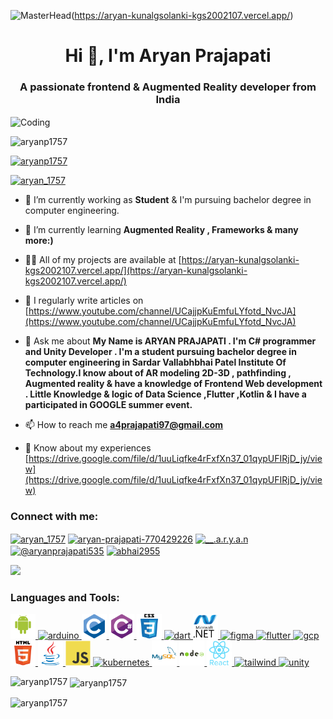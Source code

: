 ![MasterHead](https://images.squarespace-cdn.com/content/v1/60479868292a5d29e69ac6b9/023f904a-d3ca-496c-9afb-9745b2d7b503/Basics+of+Video+Coding.gif?format=1000w)(https://aryan-kunalgsolanki-kgs2002107.vercel.app/)

<h1 align="center">Hi 👋, I'm Aryan Prajapati</h1>
<h3 align="center">A passionate frontend & Augmented Reality developer from India</h3>
<img align="center" alt="Coding" width="400" src="https://camo.githubusercontent.com/a757fdcf5a47eede49d003a2ba57d217d04b54913f960731119e604aa8e743eb/68747470733a2f2f6d69726f2e6d656469756d2e636f6d2f6d61782f3732302f302a37513379765349765f7430696f4a2d5a2e676966">

<p align="left"> <img src="https://komarev.com/ghpvc/?username=aryanp1757&label=Profile%20views&color=0e75b6&style=flat" alt="aryanp1757" /> </p>

<p align="left"> <a href="https://github.com/ryo-ma/github-profile-trophy"><img src="https://github-profile-trophy.vercel.app/?username=aryanp1757" alt="aryanp1757" /></a> </p>

<p align="left"> <a href="https://twitter.com/aryan_1757" target="blank"><img src="https://img.shields.io/twitter/follow/aryan_1757?logo=twitter&style=for-the-badge" alt="aryan_1757" /></a> </p>

- 🔭 I’m currently working as **Student** & I'm pursuing bachelor degree in computer engineering.

- 🌱 I’m currently learning **Augmented Reality , Frameworks & many more:)**

- 👨‍💻 All of my projects are available at [https://aryan-kunalgsolanki-kgs2002107.vercel.app/](https://aryan-kunalgsolanki-kgs2002107.vercel.app/)

- 📝 I regularly write articles on [https://www.youtube.com/channel/UCajjpKuEmfuLYfotd_NvcJA](https://www.youtube.com/channel/UCajjpKuEmfuLYfotd_NvcJA)

- 💬 Ask me about **My Name is ARYAN PRAJAPATI . I'm C# programmer and Unity Developer . I'm a student pursuing bachelor degree in computer engineering in Sardar Vallabhbhai Patel Institute Of Technology.I know about of AR modeling 2D-3D , pathfinding , Augmented reality & have a knowledge of Frontend Web development . Little Knowledge & logic of Data Science ,Flutter ,Kotlin & I have a participated in GOOGLE summer event.**

- 📫 How to reach me **a4prajapati97@gmail.com**

- 📄 Know about my experiences [https://drive.google.com/file/d/1uuLiqfke4rFxfXn37_01qypUFIRjD_jy/view](https://drive.google.com/file/d/1uuLiqfke4rFxfXn37_01qypUFIRjD_jy/view)

<h3 align="left">Connect with me:</h3>
<p align="left">
<a href="https://twitter.com/aryan_1757" target="blank"><img align="center" src="https://raw.githubusercontent.com/rahuldkjain/github-profile-readme-generator/master/src/images/icons/Social/twitter.svg" alt="aryan_1757" height="30" width="40" /></a>
<a href="https://linkedin.com/in/aryan-prajapati-770429226" target="blank"><img align="center" src="https://raw.githubusercontent.com/rahuldkjain/github-profile-readme-generator/master/src/images/icons/Social/linked-in-alt.svg" alt="aryan-prajapati-770429226" height="30" width="40" /></a>
<a href="https://instagram.com/__.a.r.y.a.n" target="blank"><img align="center" src="https://raw.githubusercontent.com/rahuldkjain/github-profile-readme-generator/master/src/images/icons/Social/instagram.svg" alt="__.a.r.y.a.n" height="30" width="40" /></a>
<a href="https://www.youtube.com/c/@aryanprajapati535" target="blank"><img align="center" src="https://raw.githubusercontent.com/rahuldkjain/github-profile-readme-generator/master/src/images/icons/Social/youtube.svg" alt="@aryanprajapati535" height="30" width="40" /></a>
<a href="https://www.leetcode.com/abhai2955" target="blank"><img align="center" src="https://raw.githubusercontent.com/rahuldkjain/github-profile-readme-generator/master/src/images/icons/Social/leet-code.svg" alt="abhai2955" height="30" width="40" /></a>
</p>

<img src="https://res.cloudinary.com/practicaldev/image/fetch/s--E4gnEuy_--/c_limit%2Cf_auto%2Cfl_progressive%2Cq_66%2Cw_880/https://dev-to-uploads.s3.amazonaws.com/uploads/articles/233m04x0r0lv60payria.gif">
<h3 align="left">Languages and Tools:</h3>
<p align="left"> <a href="https://developer.android.com" target="_blank" rel="noreferrer"> <img src="https://raw.githubusercontent.com/devicons/devicon/master/icons/android/android-original-wordmark.svg" alt="android" width="40" height="40"/> </a> <a href="https://www.arduino.cc/" target="_blank" rel="noreferrer"> <img src="https://cdn.worldvectorlogo.com/logos/arduino-1.svg" alt="arduino" width="40" height="40"/> </a> <a href="https://www.cprogramming.com/" target="_blank" rel="noreferrer"> <img src="https://raw.githubusercontent.com/devicons/devicon/master/icons/c/c-original.svg" alt="c" width="40" height="40"/> </a> <a href="https://www.w3schools.com/cs/" target="_blank" rel="noreferrer"> <img src="https://raw.githubusercontent.com/devicons/devicon/master/icons/csharp/csharp-original.svg" alt="csharp" width="40" height="40"/> </a> <a href="https://www.w3schools.com/css/" target="_blank" rel="noreferrer"> <img src="https://raw.githubusercontent.com/devicons/devicon/master/icons/css3/css3-original-wordmark.svg" alt="css3" width="40" height="40"/> </a> <a href="https://dart.dev" target="_blank" rel="noreferrer"> <img src="https://www.vectorlogo.zone/logos/dartlang/dartlang-icon.svg" alt="dart" width="40" height="40"/> </a> <a href="https://dotnet.microsoft.com/" target="_blank" rel="noreferrer"> <img src="https://raw.githubusercontent.com/devicons/devicon/master/icons/dot-net/dot-net-original-wordmark.svg" alt="dotnet" width="40" height="40"/> </a> <a href="https://www.figma.com/" target="_blank" rel="noreferrer"> <img src="https://www.vectorlogo.zone/logos/figma/figma-icon.svg" alt="figma" width="40" height="40"/> </a> <a href="https://flutter.dev" target="_blank" rel="noreferrer"> <img src="https://www.vectorlogo.zone/logos/flutterio/flutterio-icon.svg" alt="flutter" width="40" height="40"/> </a> <a href="https://cloud.google.com" target="_blank" rel="noreferrer"> <img src="https://www.vectorlogo.zone/logos/google_cloud/google_cloud-icon.svg" alt="gcp" width="40" height="40"/> </a> <a href="https://www.w3.org/html/" target="_blank" rel="noreferrer"> <img src="https://raw.githubusercontent.com/devicons/devicon/master/icons/html5/html5-original-wordmark.svg" alt="html5" width="40" height="40"/> </a> <a href="https://www.java.com" target="_blank" rel="noreferrer"> <img src="https://raw.githubusercontent.com/devicons/devicon/master/icons/java/java-original.svg" alt="java" width="40" height="40"/> </a> <a href="https://developer.mozilla.org/en-US/docs/Web/JavaScript" target="_blank" rel="noreferrer"> <img src="https://raw.githubusercontent.com/devicons/devicon/master/icons/javascript/javascript-original.svg" alt="javascript" width="40" height="40"/> </a> <a href="https://kubernetes.io" target="_blank" rel="noreferrer"> <img src="https://www.vectorlogo.zone/logos/kubernetes/kubernetes-icon.svg" alt="kubernetes" width="40" height="40"/> </a> <a href="https://www.mysql.com/" target="_blank" rel="noreferrer"> <img src="https://raw.githubusercontent.com/devicons/devicon/master/icons/mysql/mysql-original-wordmark.svg" alt="mysql" width="40" height="40"/> </a> <a href="https://nodejs.org" target="_blank" rel="noreferrer"> <img src="https://raw.githubusercontent.com/devicons/devicon/master/icons/nodejs/nodejs-original-wordmark.svg" alt="nodejs" width="40" height="40"/> </a> <a href="https://reactjs.org/" target="_blank" rel="noreferrer"> <img src="https://raw.githubusercontent.com/devicons/devicon/master/icons/react/react-original-wordmark.svg" alt="react" width="40" height="40"/> </a> <a href="https://tailwindcss.com/" target="_blank" rel="noreferrer"> <img src="https://www.vectorlogo.zone/logos/tailwindcss/tailwindcss-icon.svg" alt="tailwind" width="40" height="40"/> </a> <a href="https://unity.com/" target="_blank" rel="noreferrer"> <img src="https://www.vectorlogo.zone/logos/unity3d/unity3d-icon.svg" alt="unity" width="40" height="40"/> </a> </p>

<p><img align="left" src="https://github-readme-stats.vercel.app/api/top-langs?username=aryanp1757&show_icons=true&locale=en&layout=compact" alt="aryanp1757" /></p>

<p>&nbsp;<img align="center" src="https://github-readme-stats.vercel.app/api?username=aryanp1757&show_icons=true&locale=en" alt="aryanp1757" /></p>

<p><img align="center" src="https://github-readme-streak-stats.herokuapp.com/?user=aryanp1757&" alt="aryanp1757" /></p>
